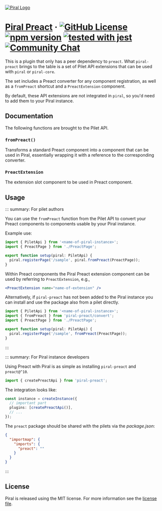 [![Piral Logo](https://github.com/smapiot/piral/raw/main/docs/assets/logo.png)](https://piral.io)

# [Piral Preact](https://piral.io) &middot; [![GitHub License](https://img.shields.io/badge/license-MIT-blue.svg)](https://github.com/smapiot/piral/blob/main/LICENSE) [![npm version](https://img.shields.io/npm/v/piral-preact.svg?style=flat)](https://www.npmjs.com/package/piral-preact) [![tested with jest](https://img.shields.io/badge/tested_with-jest-99424f.svg)](https://jestjs.io) [![Community Chat](https://dcbadge.vercel.app/api/server/kKJ2FZmK8t?style=flat)](https://discord.gg/kKJ2FZmK8t)

This is a plugin that only has a peer dependency to `preact`. What `piral-preact` brings to the table is a set of Pilet API extensions that can be used with `piral` or `piral-core`.

The set includes a Preact converter for any component registration, as well as a `fromPreact` shortcut and a `PreactExtension` component.

By default, these API extensions are not integrated in `piral`, so you'd need to add them to your Piral instance.

## Documentation

The following functions are brought to the Pilet API.

### `fromPreact()`

Transforms a standard Preact component into a component that can be used in Piral, essentially wrapping it with a reference to the corresponding converter.

### `PreactExtension`

The extension slot component to be used in Preact component.

## Usage

::: summary: For pilet authors

You can use the `fromPreact` function from the Pilet API to convert your Preact components to components usable by your Piral instance.

Example use:

```ts
import { PiletApi } from '<name-of-piral-instance>';
import { PreactPage } from './PreactPage';

export function setup(piral: PiletApi) {
  piral.registerPage('/sample', piral.fromPreact(PreactPage));
}
```

Within Preact components the Piral Preact extension component can be used by referring to `PreactExtension`, e.g.,

```jsx
<PreactExtension name="name-of-extension" />
```

Alternatively, if `piral-preact` has not been added to the Piral instance you can install and use the package also from a pilet directly.

```ts
import { PiletApi } from '<name-of-piral-instance>';
import { fromPreact } from 'piral-preact/convert';
import { PreactPage } from './PreactPage';

export function setup(piral: PiletApi) {
  piral.registerPage('/sample', fromPreact(PreactPage));
}
```

:::

::: summary: For Piral instance developers

Using Preact with Piral is as simple as installing `piral-preact` and `preact@^10`.

```ts
import { createPreactApi } from 'piral-preact';
```

The integration looks like:

```ts
const instance = createInstance({
  // important part
  plugins: [createPreactApi()],
  // ...
});
```

The `preact` package should be shared with the pilets via the *package.json*:

```json
{
  "importmap": {
    "imports": {
      "preact": ""
    }
  }
}
```

:::

## License

Piral is released using the MIT license. For more information see the [license file](./LICENSE).
